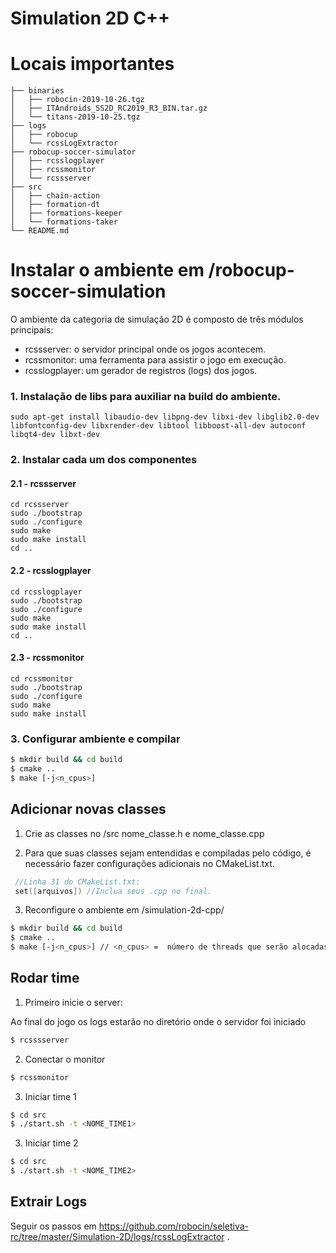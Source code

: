 # Simulation 2D C++

# Locais importantes
```
├── binaries
│   ├── robocin-2019-10-26.tgz
│   ├── ITAndroids_SS2D_RC2019_R3_BIN.tar.gz
│   └── titans-2019-10-25.tgz
├── logs
│   ├── robocup
│   └── rcssLogExtractor
├── robocup-soccer-simulator
│   ├── rcsslogplayer
│   ├── rcssmonitor
│   └── rcssserver
├── src
│   ├── chain-action
│   ├── formation-dt
│   ├── formations-keeper
│   └── formations-taker
└── README.md
```

# Instalar o ambiente em /robocup-soccer-simulation
O ambiente da categoria de simulação 2D é composto de três módulos principais:
- rcssserver: o servidor principal onde os jogos acontecem.
- rcssmonitor: uma ferramenta para assistir o jogo em execução.
- rcsslogplayer: um gerador de registros (logs) dos jogos.

### 1. Instalação de libs para auxiliar na build do ambiente. 
```
sudo apt-get install libaudio-dev libpng-dev libxi-dev libglib2.0-dev libfontconfig-dev libxrender-dev libtool libboost-all-dev autoconf libqt4-dev libxt-dev
```
### 2. Instalar cada um dos componentes
#### 2.1 - rcssserver
```
cd rcssserver
sudo ./bootstrap
sudo ./configure
sudo make
sudo make install
cd ..
```

#### 2.2 - rcsslogplayer
```
cd rcsslogplayer
sudo ./bootstrap
sudo ./configure
sudo make
sudo make install
cd ..
```
#### 2.3 - rcssmonitor
```
cd rcssmonitor
sudo ./bootstrap
sudo ./configure
sudo make
sudo make install
```

### 3. Configurar ambiente e compilar

```sh
$ mkdir build && cd build
$ cmake ..
$ make [-j<n_cpus>]
```

## Adicionar novas classes

1. Crie as classes no /src nome_classe.h e nome_classe.cpp 

2. Para que suas classes sejam entendidas e compiladas pelo código, é necessário fazer configurações adicionais no CMakeList.txt.
```cpp
 //Linha 31 do CMakeList.txt:
 set([arquivos]) //Inclua seus .cpp no final.
```

3. Reconfigure o ambiente em /simulation-2d-cpp/

```sh
$ mkdir build && cd build
$ cmake ..
$ make [-j<n_cpus>] // <n_cpus> =  número de threads que serão alocadas para rodar o ambiente.
```

## Rodar time

1. Primeiro inicie o server:

Ao final do jogo os logs estarão no diretório onde o servidor foi iniciado

```sh
$ rcsssserver
```

2. Conectar o monitor
```sh
$ rcssmonitor
```

3. Iniciar time 1
```sh
$ cd src
$ ./start.sh -t <NOME_TIME1>
```

3. Iniciar time 2
```sh
$ cd src
$ ./start.sh -t <NOME_TIME2>
```
## Extrair Logs
Seguir os passos em https://github.com/robocin/seletiva-rc/tree/master/Simulation-2D/logs/rcssLogExtractor .
